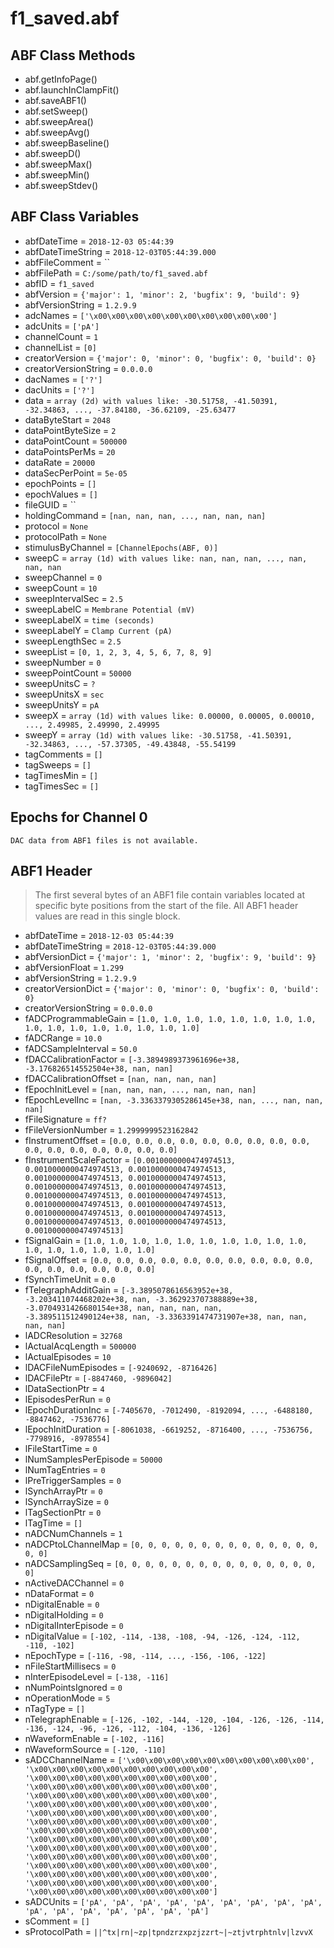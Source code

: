 # f1_saved.abf

## ABF Class Methods

* abf.getInfoPage()
* abf.launchInClampFit()
* abf.saveABF1()
* abf.setSweep()
* abf.sweepArea()
* abf.sweepAvg()
* abf.sweepBaseline()
* abf.sweepD()
* abf.sweepMax()
* abf.sweepMin()
* abf.sweepStdev()

## ABF Class Variables

* abfDateTime = `2018-12-03 05:44:39`
* abfDateTimeString = `2018-12-03T05:44:39.000`
* abfFileComment = ``
* abfFilePath = `C:/some/path/to/f1_saved.abf`
* abfID = `f1_saved`
* abfVersion = `{'major': 1, 'minor': 2, 'bugfix': 9, 'build': 9}`
* abfVersionString = `1.2.9.9`
* adcNames = `['\x00\x00\x00\x00\x00\x00\x00\x00\x00\x00']`
* adcUnits = `['pA']`
* channelCount = `1`
* channelList = `[0]`
* creatorVersion = `{'major': 0, 'minor': 0, 'bugfix': 0, 'build': 0}`
* creatorVersionString = `0.0.0.0`
* dacNames = `['?']`
* dacUnits = `['?']`
* data = `array (2d) with values like: -30.51758, -41.50391, -32.34863, ..., -37.84180, -36.62109, -25.63477`
* dataByteStart = `2048`
* dataPointByteSize = `2`
* dataPointCount = `500000`
* dataPointsPerMs = `20`
* dataRate = `20000`
* dataSecPerPoint = `5e-05`
* epochPoints = `[]`
* epochValues = `[]`
* fileGUID = ``
* holdingCommand = `[nan, nan, nan, ..., nan, nan, nan]`
* protocol = `None`
* protocolPath = `None`
* stimulusByChannel = `[ChannelEpochs(ABF, 0)]`
* sweepC = `array (1d) with values like: nan, nan, nan, ..., nan, nan, nan`
* sweepChannel = `0`
* sweepCount = `10`
* sweepIntervalSec = `2.5`
* sweepLabelC = `Membrane Potential (mV)`
* sweepLabelX = `time (seconds)`
* sweepLabelY = `Clamp Current (pA)`
* sweepLengthSec = `2.5`
* sweepList = `[0, 1, 2, 3, 4, 5, 6, 7, 8, 9]`
* sweepNumber = `0`
* sweepPointCount = `50000`
* sweepUnitsC = `?`
* sweepUnitsX = `sec`
* sweepUnitsY = `pA`
* sweepX = `array (1d) with values like: 0.00000, 0.00005, 0.00010, ..., 2.49985, 2.49990, 2.49995`
* sweepY = `array (1d) with values like: -30.51758, -41.50391, -32.34863, ..., -57.37305, -49.43848, -55.54199`
* tagComments = `[]`
* tagSweeps = `[]`
* tagTimesMin = `[]`
* tagTimesSec = `[]`

## Epochs for Channel 0


```
DAC data from ABF1 files is not available.
```

## ABF1 Header

> The first several bytes of an ABF1 file contain variables     located at specific byte positions from the start of the file.     All ABF1 header values are read in this single block. 

* abfDateTime = `2018-12-03 05:44:39`
* abfDateTimeString = `2018-12-03T05:44:39.000`
* abfVersionDict = `{'major': 1, 'minor': 2, 'bugfix': 9, 'build': 9}`
* abfVersionFloat = `1.299`
* abfVersionString = `1.2.9.9`
* creatorVersionDict = `{'major': 0, 'minor': 0, 'bugfix': 0, 'build': 0}`
* creatorVersionString = `0.0.0.0`
* fADCProgrammableGain = `[1.0, 1.0, 1.0, 1.0, 1.0, 1.0, 1.0, 1.0, 1.0, 1.0, 1.0, 1.0, 1.0, 1.0, 1.0, 1.0]`
* fADCRange = `10.0`
* fADCSampleInterval = `50.0`
* fDACCalibrationFactor = `[-3.3894989373961696e+38, -3.176826514552504e+38, nan, nan]`
* fDACCalibrationOffset = `[nan, nan, nan, nan]`
* fEpochInitLevel = `[nan, nan, nan, ..., nan, nan, nan]`
* fEpochLevelInc = `[nan, -3.3363379305286145e+38, nan, ..., nan, nan, nan]`
* fFileSignature = `ff?`
* fFileVersionNumber = `1.2999999523162842`
* fInstrumentOffset = `[0.0, 0.0, 0.0, 0.0, 0.0, 0.0, 0.0, 0.0, 0.0, 0.0, 0.0, 0.0, 0.0, 0.0, 0.0, 0.0]`
* fInstrumentScaleFactor = `[0.0010000000474974513, 0.0010000000474974513, 0.0010000000474974513, 0.0010000000474974513, 0.0010000000474974513, 0.0010000000474974513, 0.0010000000474974513, 0.0010000000474974513, 0.0010000000474974513, 0.0010000000474974513, 0.0010000000474974513, 0.0010000000474974513, 0.0010000000474974513, 0.0010000000474974513, 0.0010000000474974513, 0.0010000000474974513]`
* fSignalGain = `[1.0, 1.0, 1.0, 1.0, 1.0, 1.0, 1.0, 1.0, 1.0, 1.0, 1.0, 1.0, 1.0, 1.0, 1.0, 1.0]`
* fSignalOffset = `[0.0, 0.0, 0.0, 0.0, 0.0, 0.0, 0.0, 0.0, 0.0, 0.0, 0.0, 0.0, 0.0, 0.0, 0.0, 0.0]`
* fSynchTimeUnit = `0.0`
* fTelegraphAdditGain = `[-3.3895078616563952e+38, -3.203411074468202e+38, nan, -3.362923707388889e+38, -3.0704931426680154e+38, nan, nan, nan, nan, -3.389511512490124e+38, nan, -3.3363391474731907e+38, nan, nan, nan, nan]`
* lADCResolution = `32768`
* lActualAcqLength = `500000`
* lActualEpisodes = `10`
* lDACFileNumEpisodes = `[-9240692, -8716426]`
* lDACFilePtr = `[-8847460, -9896042]`
* lDataSectionPtr = `4`
* lEpisodesPerRun = `0`
* lEpochDurationInc = `[-7405670, -7012490, -8192094, ..., -6488180, -8847462, -7536776]`
* lEpochInitDuration = `[-8061038, -6619252, -8716400, ..., -7536756, -7798916, -8978554]`
* lFileStartTime = `0`
* lNumSamplesPerEpisode = `50000`
* lNumTagEntries = `0`
* lPreTriggerSamples = `0`
* lSynchArrayPtr = `0`
* lSynchArraySize = `0`
* lTagSectionPtr = `0`
* lTagTime = `[]`
* nADCNumChannels = `1`
* nADCPtoLChannelMap = `[0, 0, 0, 0, 0, 0, 0, 0, 0, 0, 0, 0, 0, 0, 0, 0]`
* nADCSamplingSeq = `[0, 0, 0, 0, 0, 0, 0, 0, 0, 0, 0, 0, 0, 0, 0, 0]`
* nActiveDACChannel = `0`
* nDataFormat = `0`
* nDigitalEnable = `0`
* nDigitalHolding = `0`
* nDigitalInterEpisode = `0`
* nDigitalValue = `[-102, -114, -138, -108, -94, -126, -124, -112, -110, -102]`
* nEpochType = `[-116, -98, -114, ..., -156, -106, -122]`
* nFileStartMillisecs = `0`
* nInterEpisodeLevel = `[-138, -116]`
* nNumPointsIgnored = `0`
* nOperationMode = `5`
* nTagType = `[]`
* nTelegraphEnable = `[-126, -102, -144, -120, -104, -126, -126, -114, -136, -124, -96, -126, -112, -104, -136, -126]`
* nWaveformEnable = `[-102, -116]`
* nWaveformSource = `[-120, -110]`
* sADCChannelName = `['\x00\x00\x00\x00\x00\x00\x00\x00\x00\x00', '\x00\x00\x00\x00\x00\x00\x00\x00\x00\x00', '\x00\x00\x00\x00\x00\x00\x00\x00\x00\x00', '\x00\x00\x00\x00\x00\x00\x00\x00\x00\x00', '\x00\x00\x00\x00\x00\x00\x00\x00\x00\x00', '\x00\x00\x00\x00\x00\x00\x00\x00\x00\x00', '\x00\x00\x00\x00\x00\x00\x00\x00\x00\x00', '\x00\x00\x00\x00\x00\x00\x00\x00\x00\x00', '\x00\x00\x00\x00\x00\x00\x00\x00\x00\x00', '\x00\x00\x00\x00\x00\x00\x00\x00\x00\x00', '\x00\x00\x00\x00\x00\x00\x00\x00\x00\x00', '\x00\x00\x00\x00\x00\x00\x00\x00\x00\x00', '\x00\x00\x00\x00\x00\x00\x00\x00\x00\x00', '\x00\x00\x00\x00\x00\x00\x00\x00\x00\x00', '\x00\x00\x00\x00\x00\x00\x00\x00\x00\x00', '\x00\x00\x00\x00\x00\x00\x00\x00\x00\x00']`
* sADCUnits = `['pA', 'pA', 'pA', 'pA', 'pA', 'pA', 'pA', 'pA', 'pA', 'pA', 'pA', 'pA', 'pA', 'pA', 'pA', 'pA']`
* sComment = `[]`
* sProtocolPath = `||^tx|rn|~zp|tpndzrzxpzjzzrt~|~ztjvtrphtnlv|lzvvX`
